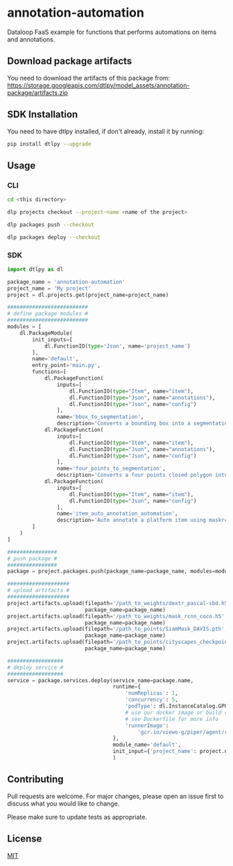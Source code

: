 # annotation-automation

Dataloop FaaS example for functions that performs automations on items and annotations.

## Download package artifacts

You need to download the artifacts of this package from:
https://storage.googleapis.com/dtlpy/model_assets/annotation-package/artifacts.zip

## SDK Installation

You need to have dtlpy installed, if don't already, install it by running:


```bash
pip install dtlpy --upgrade
```

## Usage

### CLI

```bash
cd <this directory>

dlp projects checkout --project-name <name of the project>

dlp packages push --checkout

dlp packages deploy --checkout
```
### SDK

```python
import dtlpy as dl

package_name = 'annotation-automation'
project_name = 'My project'
project = dl.projects.get(project_name=project_name)

##########################
# define package modules #
##########################
modules = [
    dl.PackageModule(
        init_inputs=[
            dl.FunctionIO(type='Json', name='project_name')
        ],
        name='default',
        entry_point='main.py',
        functions=[
            dl.PackageFunction(
                inputs=[
                    dl.FunctionIO(type="Item", name="item"),
                    dl.FunctionIO(type="Json", name="annotations"),
                    dl.FunctionIO(type="Json", name="config")
                ],
                name='bbox_to_segmentation',
                description='Converts a bounding box into a segmentation'),
            dl.PackageFunction(
                inputs=[
                    dl.FunctionIO(type="Item", name="item"),
                    dl.FunctionIO(type="Json", name="annotations"),
                    dl.FunctionIO(type="Json", name="config")
                ],
                name='four_points_to_segmentation',
                description='Converts a four points closed polygon into a segmentation'),
            dl.PackageFunction(
                inputs=[
                    dl.FunctionIO(type="Item", name="item"),
                    dl.FunctionIO(type="Json", name="config")
                ],
                name='item_auto_annotation_automation',
                description='Auto annotate a platform item using maskrcnn')
        ]
    )
]

################
# push package #
################
package = project.packages.push(package_name=package_name, modules=modules)

####################
# upload artifacts #
####################
project.artifacts.upload(filepath='/path_to_weights/dextr_pascal-sbd.h5',
                         package_name=package_name)
project.artifacts.upload(filepath='/path_to_weights/mask_rcnn_coco.h5',
                         package_name=package_name)
project.artifacts.upload(filepath='/path_to_points/SiamMask_DAVIS.pth',
                         package_name=package_name)
project.artifacts.upload(filepath='/path_to_points/cityscapes_checkpoint.pt',
                         package_name=package_name)

##################
# deploy service #
##################
service = package.services.deploy(service_name=package.name,
                                  runtime={
                                      'numReplicas': 1,
                                      'concurrency': 5,
                                      'podType': dl.InstanceCatalog.GPU_K80_S,
                                      # use our docker image or build one of your own
                                      # see Dockerfile for more info
                                      'runnerImage':
                                          'gcr.io/viewo-g/piper/agent/runner/gpu/box2seg-dextr-maskrcnn:latest'
                                  },
                                  module_name='default',
                                  init_input={'project_name': project.name}
                                  )
```

## Contributing
Pull requests are welcome. For major changes, please open an issue first to discuss what you would like to change.

Please make sure to update tests as appropriate.

## License
[MIT](https://choosealicense.com/licenses/mit/)
